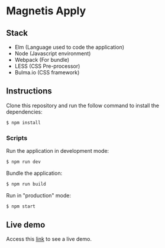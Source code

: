 # Magnetis Apply

## Stack

- Elm (Language used to code the application)
- Node (Javascript environment)
- Webpack (For bundle)
- LESS (CSS Pre-processor)
- Bulma.io (CSS framework)

## Instructions

Clone this repository and run the follow command to install the dependencies:

```bash
$ npm install
```

### Scripts

Run the application in development mode:

```bash
$ npm run dev
```

Bundle the application:

```bash
$ npm run build
```

Run in "production" mode:

```bash
$ npm start
```

## Live demo

Access this [link](http://localhost:3000) to see a live demo.
